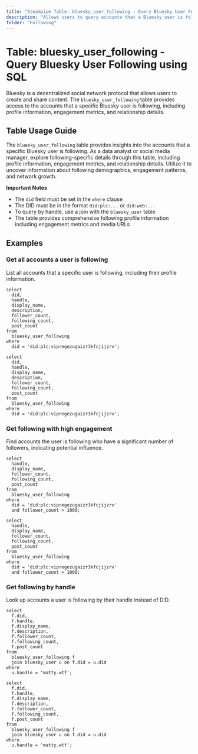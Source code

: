 ```yaml
---
title: "Steampipe Table: bluesky_user_following - Query Bluesky User Following using SQL"
description: "Allows users to query accounts that a Bluesky user is following, providing insights into following profiles, engagement metrics, and relationship details."
folder: "Following"
---
```


# Table: bluesky_user_following - Query Bluesky User Following using SQL

Bluesky is a decentralized social network protocol that allows users to create and share content. The `bluesky_user_following` table provides access to the accounts that a specific Bluesky user is following, including profile information, engagement metrics, and relationship details.

## Table Usage Guide

The `bluesky_user_following` table provides insights into the accounts that a specific Bluesky user is following. As a data analyst or social media manager, explore following-specific details through this table, including profile information, engagement metrics, and relationship details. Utilize it to uncover information about following demographics, engagement patterns, and network growth.

**Important Notes**
- The `did` field must be set in the `where` clause
- The DID must be in the format `did:plc:...` or `did:web:...`
- To query by handle, use a join with the `bluesky_user` table
- The table provides comprehensive following profile information including engagement metrics and media URLs

## Examples

### Get all accounts a user is following
List all accounts that a specific user is following, including their profile information.

```sql+postgres
select
  did,
  handle,
  display_name,
  description,
  follower_count,
  following_count,
  post_count
from
  bluesky_user_following
where
  did = 'did:plc:vipregezugaizr3kfcjijzrv';
```

```sql+sqlite
select
  did,
  handle,
  display_name,
  description,
  follower_count,
  following_count,
  post_count
from
  bluesky_user_following
where
  did = 'did:plc:vipregezugaizr3kfcjijzrv';
```

### Get following with high engagement
Find accounts the user is following who have a significant number of followers, indicating potential influence.

```sql+postgres
select
  handle,
  display_name,
  follower_count,
  following_count,
  post_count
from
  bluesky_user_following
where
  did = 'did:plc:vipregezugaizr3kfcjijzrv'
  and follower_count > 1000;
```

```sql+sqlite
select
  handle,
  display_name,
  follower_count,
  following_count,
  post_count
from
  bluesky_user_following
where
  did = 'did:plc:vipregezugaizr3kfcjijzrv'
  and follower_count > 1000;
```

### Get following by handle
Look up accounts a user is following by their handle instead of DID.

```sql+postgres
select
  f.did,
  f.handle,
  f.display_name,
  f.description,
  f.follower_count,
  f.following_count,
  f.post_count
from
  bluesky_user_following f
  join bluesky_user u on f.did = u.did
where
  u.handle = 'matty.wtf';
```

```sql+sqlite
select
  f.did,
  f.handle,
  f.display_name,
  f.description,
  f.follower_count,
  f.following_count,
  f.post_count
from
  bluesky_user_following f
  join bluesky_user u on f.did = u.did
where
  u.handle = 'matty.wtf';
``` 